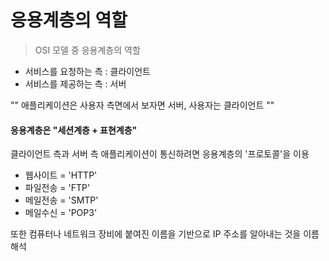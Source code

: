 # 응용계층의 역할

> OSI 모델 중 응용계층의 역할



- 서비스를 요청하는 측 : 클라이언트
- 서비스를 제공하는 측 : 서버



"" 애플리케이션은 사용자 측면에서 보자면 서버, 사용자는 클라이언트 ""



#### 응용계층은  "세션계층 + 표현계층"



클라이언트 측과 서버 측 애플리케이션이 통신하려면 응용계층의 '프로토콜'을 이용

- 웹사이트 = 'HTTP'
- 파일전송 = 'FTP'
- 메일전송 = 'SMTP'
- 메일수신 = 'POP3'

또한 컴퓨터나 네트워크 장비에 붙여진 이름을 기반으로 IP 주소를 알아내는 것을 이름해석
